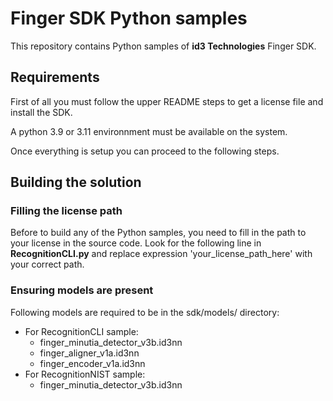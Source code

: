 # Finger SDK Python samples

This repository contains Python samples of **id3 Technologies** Finger SDK.

## Requirements

First of all you must follow the upper README steps to get a license file and install the SDK.

A python 3.9 or 3.11 environnment must be available on the system.

Once everything is setup you can proceed to the following steps.

## Building the solution

### Filling the license path

Before to build any of the Python samples, you need to fill in the path to your license in the source code. Look for the following line in **RecognitionCLI.py** and replace expression 'your_license_path_here' with your correct path.

### Ensuring models are present

Following models are required to be in the sdk/models/ directory:
- For RecognitionCLI sample:
    - finger_minutia_detector_v3b.id3nn
    - finger_aligner_v1a.id3nn
    - finger_encoder_v1a.id3nn
- For RecognitionNIST sample:
    - finger_minutia_detector_v3b.id3nn

